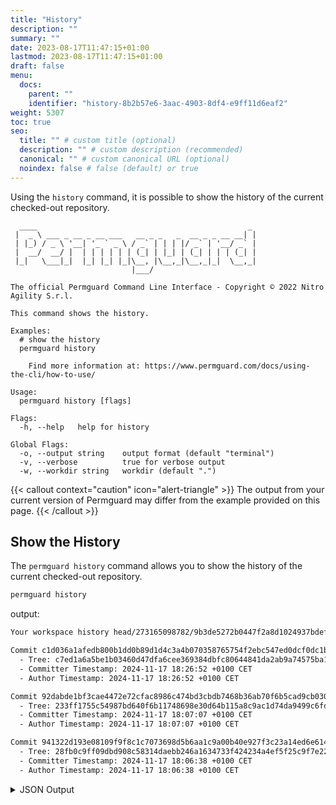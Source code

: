 ```yaml
---
title: "History"
description: ""
summary: ""
date: 2023-08-17T11:47:15+01:00
lastmod: 2023-08-17T11:47:15+01:00
draft: false
menu:
  docs:
    parent: ""
    identifier: "history-8b2b57e6-3aac-4903-8df4-e9ff11d6eaf2"
weight: 5307
toc: true
seo:
  title: "" # custom title (optional)
  description: "" # custom description (recommended)
  canonical: "" # custom canonical URL (optional)
  noindex: false # false (default) or true
---
```

Using the `history` command, it is possible to show the history of the current checked-out repository.

```text
  ____                                               _
 |  _ \ ___ _ __ _ __ ___   __ _ _   _  __ _ _ __ __| |
 | |_) / _ \ '__| '_ ` _ \ / _` | | | |/ _` | '__/ _` |
 |  __/  __/ |  | | | | | | (_| | |_| | (_| | | | (_| |
 |_|   \___|_|  |_| |_| |_|\__, |\__,_|\__,_|_|  \__,_|
                           |___/

The official Permguard Command Line Interface - Copyright © 2022 Nitro Agility S.r.l.

This command shows the history.

Examples:
  # show the history
  permguard history

	Find more information at: https://www.permguard.com/docs/using-the-cli/how-to-use/

Usage:
  permguard history [flags]

Flags:
  -h, --help   help for history

Global Flags:
  -o, --output string    output format (default "terminal")
  -v, --verbose          true for verbose output
  -w, --workdir string   workdir (default ".")
```

{{< callout context="caution" icon="alert-triangle" >}}
The output from your current version of Permguard may differ from the example provided on this page.
{{< /callout >}}

## Show the History

The `permguard history` command allows you to show the history of the current checked-out repository.

```bash
permguard history
```

output:

```bash
Your workspace history head/273165098782/9b3de5272b0447f2a8d1024937bdef11:

Commit c1d036a1afedb800b1dd0b89d1d4c3a4b070358765754f2ebc547ed0dcf0dc1b:
  - Tree: c7ed1a6a5be1b03460d47dfa6cee369384dbfc80644841da2ab9a74575ba12ff
  - Committer Timestamp: 2024-11-17 18:26:52 +0100 CET
  - Author Timestamp: 2024-11-17 18:26:52 +0100 CET

Commit 92dabde1bf3cae4472e72cfac8986c474bd3cbdb7468b36ab70f6b5cad9cb030:
  - Tree: 233ff1755c54987bd640f6b11748698e30d64b115a8c9ac1d74da9499c6fd94d
  - Committer Timestamp: 2024-11-17 18:07:07 +0100 CET
  - Author Timestamp: 2024-11-17 18:07:07 +0100 CET

Commit 941322d193e08109f9f8c1c7073698d5b6aa1c9a00b40e927f3c23a14ed6e614:
  - Tree: 28fb0c9ff09dbd908c58314daebb246a1634733f424234a4ef5f25c9f7e22780
  - Committer Timestamp: 2024-11-17 18:06:38 +0100 CET
  - Author Timestamp: 2024-11-17 18:06:38 +0100 CET
```

<details>
  <summary>
    JSON Output
  </summary>

```bash
permguard history --output json
```

output:

```bash
{
  "commits": [
    {
      "author": "unknown",
      "author_timestamp": "2024-11-17T18:26:52+01:00",
      "commit_id": "c1d036a1afedb800b1dd0b89d1d4c3a4b070358765754f2ebc547ed0dcf0dc1b",
      "committer": "unknown",
      "committer_timestamp": "2024-11-17T18:26:52+01:00",
      "parent": "92dabde1bf3cae4472e72cfac8986c474bd3cbdb7468b36ab70f6b5cad9cb030",
      "tree": "c7ed1a6a5be1b03460d47dfa6cee369384dbfc80644841da2ab9a74575ba12ff"
    },
    {
      "author": "unknown",
      "author_timestamp": "2024-11-17T18:07:07+01:00",
      "commit_id": "92dabde1bf3cae4472e72cfac8986c474bd3cbdb7468b36ab70f6b5cad9cb030",
      "committer": "unknown",
      "committer_timestamp": "2024-11-17T18:07:07+01:00",
      "parent": "941322d193e08109f9f8c1c7073698d5b6aa1c9a00b40e927f3c23a14ed6e614",
      "tree": "233ff1755c54987bd640f6b11748698e30d64b115a8c9ac1d74da9499c6fd94d"
    },
    {
      "author": "unknown",
      "author_timestamp": "2024-11-17T18:06:38+01:00",
      "commit_id": "941322d193e08109f9f8c1c7073698d5b6aa1c9a00b40e927f3c23a14ed6e614",
      "committer": "unknown",
      "committer_timestamp": "2024-11-17T18:06:38+01:00",
      "parent": "0000000000000000000000000000000000000000000000000000000000000000",
      "tree": "28fb0c9ff09dbd908c58314daebb246a1634733f424234a4ef5f25c9f7e22780"
    }
  ]
}
```

</details>
